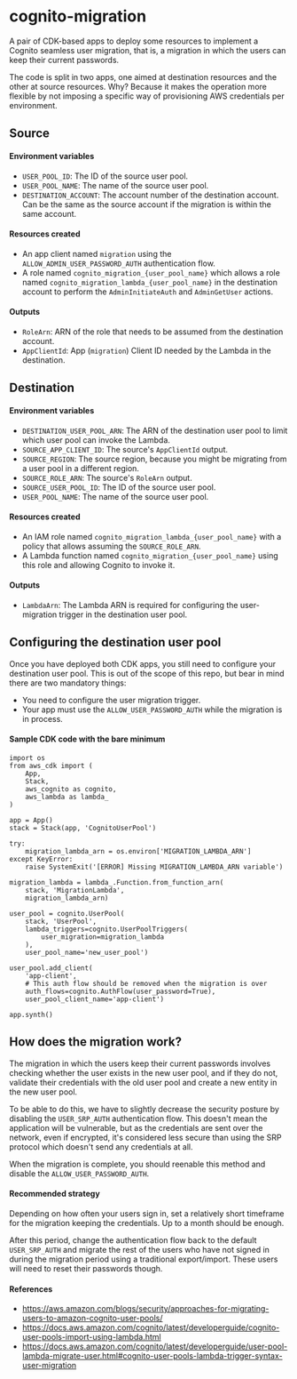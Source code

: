 # cognito-migration
A pair of CDK-based apps to deploy some resources to implement a Cognito seamless user migration, that is, a migration in which the users can keep their current passwords.

The code is split in two apps, one aimed at destination resources and the other at source resources. Why? Because it makes the operation more flexible by not imposing a specific way of provisioning AWS credentials per environment.

## Source
#### Environment variables
* `USER_POOL_ID`: The ID of the source user pool.
* `USER_POOL_NAME`: The name of the source user pool.
* `DESTINATION_ACCOUNT`: The account number of the destination account. Can be the same as the source account if the migration is within the same account.

#### Resources created
* An app client named `migration` using the `ALLOW_ADMIN_USER_PASSWORD_AUTH` authentication flow.
* A role named `cognito_migration_{user_pool_name}` which allows a role named `cognito_migration_lambda_{user_pool_name}` in the destination account to perform the `AdminInitiateAuth` and `AdminGetUser` actions.

#### Outputs
* `RoleArn`: ARN of the role that needs to be assumed from the destination account.
* `AppClientId`: App (`migration`) Client ID needed by the Lambda in the destination.

## Destination
#### Environment variables
* `DESTINATION_USER_POOL_ARN`: The ARN of the destination user pool to limit which user pool can invoke the Lambda.
* `SOURCE_APP_CLIENT_ID`: The source's `AppClientId` output.
* `SOURCE_REGION`: The source region, because you might be migrating from a user pool in a different region.
* `SOURCE_ROLE_ARN`: The source's `RoleArn` output.
* `SOURCE_USER_POOL_ID`: The ID of the source user pool.
* `USER_POOL_NAME`: The name of the source user pool.

#### Resources created
* An IAM role named `cognito_migration_lambda_{user_pool_name}` with a policy that allows assuming the `SOURCE_ROLE_ARN`.
* A Lambda function named `cognito_migration_{user_pool_name}` using this role and allowing Cognito to invoke it.

#### Outputs
* `LambdaArn`: The Lambda ARN is required for configuring the user-migration trigger in the destination user pool.

## Configuring the destination user pool
Once you have deployed both CDK apps, you still need to configure your destination user pool. This is out of the scope of this repo, but bear in mind there are two mandatory things:
* You need to configure the user migration trigger.
* Your app must use the `ALLOW_USER_PASSWORD_AUTH` while the migration is in process.

#### Sample CDK code with the bare minimum
```
import os
from aws_cdk import (
    App,
    Stack,
    aws_cognito as cognito,
    aws_lambda as lambda_
)

app = App()
stack = Stack(app, 'CognitoUserPool')

try:
    migration_lambda_arn = os.environ['MIGRATION_LAMBDA_ARN']
except KeyError:
    raise SystemExit('[ERROR] Missing MIGRATION_LAMBDA_ARN variable')

migration_lambda = lambda_.Function.from_function_arn(
    stack, 'MigrationLambda',
    migration_lambda_arn)

user_pool = cognito.UserPool(
    stack, 'UserPool',
    lambda_triggers=cognito.UserPoolTriggers(
        user_migration=migration_lambda
    ),
    user_pool_name='new_user_pool')

user_pool.add_client(
    'app-client',
    # This auth flow should be removed when the migration is over
    auth_flows=cognito.AuthFlow(user_password=True),
    user_pool_client_name='app-client')

app.synth()
```
## How does the migration work?
The migration in which the users keep their current passwords involves checking whether the user exists in the new user pool, and if they do not, validate their credentials with the old user pool and create a new entity in the new user pool.

To be able to do this, we have to slightly decrease the security posture by disabling the `USER_SRP_AUTH` authentication flow. This doesn't mean the application will be vulnerable, but as the credentials are sent over the network, even if encrypted, it's considered less secure than using the SRP protocol which doesn't send any credentials at all.

When the migration is complete, you should reenable this method and disable the `ALLOW_USER_PASSWORD_AUTH`.

#### Recommended strategy
Depending on how often your users sign in, set a relatively short timeframe for the migration keeping the credentials. Up to a month should be enough.

After this period, change the authentication flow back to the default `USER_SRP_AUTH` and migrate the rest of the users who have not signed in during the migration period using a traditional export/import. These users will need to reset their passwords though.

#### References
* https://aws.amazon.com/blogs/security/approaches-for-migrating-users-to-amazon-cognito-user-pools/
* https://docs.aws.amazon.com/cognito/latest/developerguide/cognito-user-pools-import-using-lambda.html
* https://docs.aws.amazon.com/cognito/latest/developerguide/user-pool-lambda-migrate-user.html#cognito-user-pools-lambda-trigger-syntax-user-migration